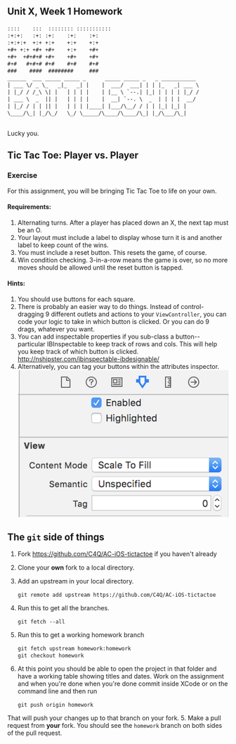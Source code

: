 ## Unit X, Week 1 Homework

```
::::    :::  :::::::: ::::::::::: 
:+:+:   :+: :+:    :+:    :+:
:+:+:+  +:+ +:+    +:+    +:+
+#+ +:+ +#+ +#+    +:+    +#+
+#+  +#+#+# +#+    +#+    +#+ 
#+#   #+#+# #+#    #+#    #+#     
###    ####  ########     ###  
______  ___ _____ _____ _      _____ _____ _   _ ___________ 
| ___ \/ _ \_   _|_   _| |    |  ___/  ___| | | |_   _| ___ \
| |_/ / /_\ \| |   | | | |    | |__ \ `--.| |_| | | | | |_/ /
| ___ \  _  || |   | | | |    |  __| `--. \  _  | | | |  __/ 
| |_/ / | | || |   | | | |____| |___/\__/ / | | |_| |_| |
\____/\_| |_/\_/   \_/ \_____/\____/\____/\_| |_/\___/\_| 
                                                             
```

Lucky you.

## Tic Tac Toe: Player vs. Player
### Exercise

For this assignment, you will be bringing Tic Tac Toe to life on your own.

#### Requirements:

1. Alternating turns. After a player has placed down an X, the next tap must be an O.
2. Your layout must include a label to display whose turn it is and another label to keep count of the wins.
3. You must include a reset button. This resets the game, of course.
4. Win condition checking. 3-in-a-row means the game is over, so no more moves should be allowed until the reset button is tapped.

#### Hints:

1. You should use buttons for each square.
2. There is probably an easier way to do things. Instead of control-dragging 9 different outlets and actions to your ```ViewController```, you can code your logic to take in which button is clicked. Or you can do 9 drags, whatever you want.
3. You can add inspectable properties if you sub-class a button-- particular IBInspectable to keep track of rows and cols. This will help you keep track of which button is clicked. http://nshipster.com/ibinspectable-ibdesignable/
4. Alternatively, you can tag your buttons within the attributes inspector.
![screenshot](screens/tagging.png)



## The ```git``` side of things

1. Fork https://github.com/C4Q/AC-iOS-tictactoe if you haven't already
2. Clone your **own** fork to a local directory.
3. Add an upstream in your local directory.
	```
	git remote add upstream https://github.com/C4Q/AC-iOS-tictactoe
	```
4. Run this to get all the branches.
	```
	git fetch --all
	```

3. Run this to get a working homework branch
	```
	git fetch upstream homework:homework
	git checkout homework
	```
4. At this point you should be able to open the project in that folder and have
a working table showing titles and dates. Work on the assignment and when
you're done when you're done commit inside XCode or on the command line and then run
	```
	git push origin homework
	```
That will  push your changes up to that branch on your fork.
5. Make a pull request from **your** fork. You should see the ```homework``` branch
on both sides of the pull request.

